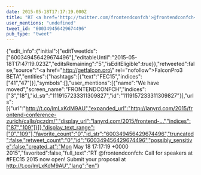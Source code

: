 ```yaml
---
date: 2015-05-18T17:17:19.000Z
title: "RT <a href='http://twitter.com/frontendconfch'>@frontendconfch</a>: Call for speakers at #FEC15 2015 now open! Submit your proposal at http://t.co/lmLxKdM9AU″"
user_mentions: "undefined"
tweet_id: "600349456429674496"
pub_type: "tweet"
---
```

{"edit_info":{"initial":{"editTweetIds":["600349456429674496"],"editableUntil":"2015-05-18T17:47:19.023Z","editsRemaining":"5","isEditEligible":true}},"retweeted":false,"source":"<a href=\"http://getfalcon.pro\" rel=\"nofollow\">FalconPro3 BETA</a>","entities":{"hashtags":[{"text":"FEC15","indices":["41","47"]}],"symbols":[],"user_mentions":[{"name":"We have moved","screen_name":"FRONTENDCONFCH","indices":["3","18"],"id_str":"1119157233311309827","id":"1119157233311309827"}],"urls":[{"url":"http://t.co/lmLxKdM9AU","expanded_url":"http://lanyrd.com/2015/frontend-conference-zurich/calls/qczdm/","display_url":"lanyrd.com/2015/frontend-…","indices":["87","109"]}]},"display_text_range":["0","109"],"favorite_count":"0","id_str":"600349456429674496","truncated":false,"retweet_count":"0","id":"600349456429674496","possibly_sensitive":false,"created_at":"Mon May 18 17:17:19 +0000 2015","favorited":false,"full_text":"RT @frontendconfch: Call for speakers at #FEC15 2015 now open! Submit your proposal at http://t.co/lmLxKdM9AU","lang":"en"}
